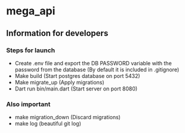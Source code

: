 # mega_api

## Information for developers

### Steps for launch

- Create .env file and export the DB PASSWORD variable with the password from the database (By default it is included in .gitignore)
- Make build (Start postgres database on port 5432)
- Make migrate_up (Apply migrations)
- Dart run bin/main.dart (Start server on port 8080)

### Also important
- make migration_down (Discard migrations)
- make log (beautiful git log)